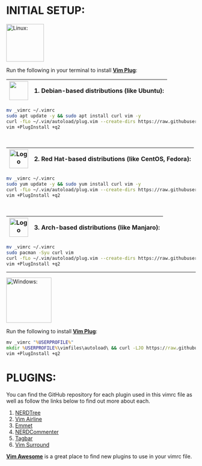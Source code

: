 # INITIAL SETUP:
<img src="https://i.extremetech.com/imagery/content-types/00ZTdioKuRFKHIEMNw8NtDb/hero-image.jpg" height="100" alt="Linux:  ">

Run the following in your terminal to install [**Vim Plug**](https://github.com/junegunn/vim-plug):

| <img src="https://www.debian.org/logos/openlogo-100.jpg" width="50" > | **1. Debian-based distributions (like Ubuntu):** |
| ----- | ------------------------------------------------ |
  ```bash
mv _vimrc ~/.vimrc
sudo apt update -y && sudo apt install curl vim -y
curl -fLo ~/.vim/autoload/plug.vim --create-dirs https://raw.githubusercontent.com/junegunn/vim-plug/master/plug.vim
vim +PlugInstall +q2
```
<br>

| <img src="https://th.bing.com/th/id/OIP.yh48v_vbOPrS-TK5uDgnqAHaHa?w=147&h=180&c=7&r=0&o=5&pid=1.7" width="50" alt="Logo"> | **2. Red Hat-based distributions (like CentOS, Fedora):** |
| ----- | --------------------------------------------------------- |
  ```bash
mv _vimrc ~/.vimrc
sudo yum update -y && sudo yum install curl vim -y
curl -fLo ~/.vim/autoload/plug.vim --create-dirs https://raw.githubusercontent.com/junegunn/vim-plug/master/plug.vim
vim +PlugInstall +q2
```
<br>

| <img src="https://th.bing.com/th/id/OIP.NVSHDT8c6NPhGojHQ4TkpgAAAA?rs=1&pid=ImgDetMain" width="50" alt="Logo"> | **3. Arch-based distributions (like Manjaro):** |
| ----- | ----------------------------------------------- |      
```bash
mv _vimrc ~/.vimrc
sudo pacman -Syu curl vim
curl -fLo ~/.vim/autoload/plug.vim --create-dirs https://raw.githubusercontent.com/junegunn/vim-plug/master/plug.vim
vim +PlugInstall +q2
```

---
   
<img src="https://www.roulette.ag/wp-content/uploads/2015/01/windows.jpg"
    height="120" alt="Windows:  ">

Run the following to install [**Vim Plug**](https://github.com/junegunn/vim-plug):  
```cmd
mv _vimrc "%USERPROFILE%"
mkdir %USERPROFILE%\vimfiles\autoload\ && curl -LJO https://raw.githubusercontent.com/junegunn/vim-plug/master/plug.vim && move plug.vim %USERPROFILE%\vimfiles\autoload\
vim +PlugInstall +q2
```  
  
# PLUGINS:  
You can find the GitHub repository for each plugin used in this vimrc file as well as follow the links below to find out more about each.  
1. [NERDTree](https://github.com/preservim/nerdtree)  
2. [Vim Airline](https://github.com/vim-airline/vim-airline)  
3. [Emmet](https://github.com/mattn/emmet-vim)  
4. [NERDCommenter](https://github.com/preservim/nerdcommenter)  
5. [Tagbar](https://github.com/preservim/tagbar)  
6. [Vim Surround](https://github.com/tpope/vim-surround)
  
[**Vim Awesome**](https://vimawesome.com/) is a great place to find new plugins to use in your vimrc file.  
